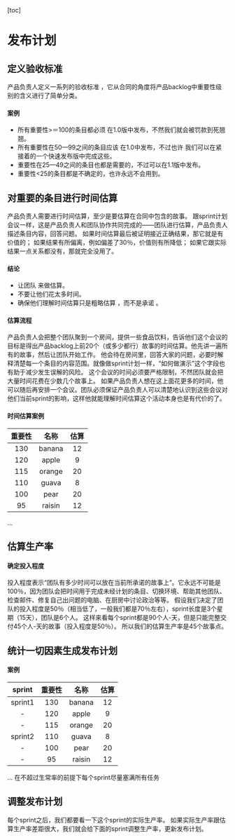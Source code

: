 [toc]
# 发布计划



## 定义验收标准
产品负责人定义一系列的验收标准 ，它从合同的角度将产品backlog中重要性级别的含义进行了简单分类。
#### 案例
- 所有重要性>＝100的条目都必须 在1.0版中发布，不然我们就会被罚款到死翘翘。
- 所有重要性在50—99之间的条目应该 在1.0中发布，不过也许 我们可以在紧接着的一个快速发布版中完成这些。
- 重要性在25—49之间的条目也都是需要的，不过可以在1.1版中发布。
- 重要性<25的条目都是不确定的，也许永远不会用到。



## 对重要的条目进行时间估算
产品负责人需要进行时间估算，至少是要估算在合同中包含的故事。
跟sprint计划会议一样，这是产品负责人和团队协作共同完成的——团队进行估算，产品负责人描述条目内容，回答问题。
如果时间估算最后被证明接近正确结果，那它就是有价值的；
如果结果有所偏离，例如偏差了30％，价值则有所降低；
如果它跟实际结果一点关系都没有，那就完全没用了。
#### 结论
- 让团队 来做估算。
- 不要让他们花太多时间。
- 确保他们理解时间估算只是粗略估算 ，而不是承诺 。
#### 估算流程
产品负责人会把整个团队聚到一个房间，提供一些食品饮料，告诉他们这个会议的目标是得出产品backlog上前20个（或多少都行）故事的时间估算。他先讲一遍所有的故事，然后让团队开始工作。
他会待在房间里，回答大家的问题，必要时解释清楚每一个条目的内容范围。就像做sprint计划一样，“如何做演示”这个字段也有助于减少发生误解的风险。
这个会议的时间必须要严格限制，不然团队就会把大量时间花费在少数几个故事上。
如果产品负责人想在这上面花更多的时间，他可以随后再安排一个会议。团队必须保证产品负责人可以清楚地认识到这些会议对他们当前sprint的影响，这样他就能理解时间估算这个活动本身也是有代价的了。
#### 时间估算案例
| 重要性 | 名称 | 估算 |
| :-: | :-: | :-: |
| 130 | banana | 12 |
| 120 | apple | 9 |
| 115 | orange | 20 |
| 110 | guava | 8 |
| 100 | pear | 20 |
| 95 | raisin | 12 | 
...



## 估算生产率
#### 确定投入程度
投入程度表示“团队有多少时间可以放在当前所承诺的故事上”。它永远不可能是100％，因为团队会把时间用于完成未经计划的条目、切换环境、帮助其他团队、检查邮件、修复自己出问题的电脑、在厨房中讨论政治等等。
假设我们决定了团队的投入程度是50％（相当低了，一般我们都是70％左右），sprint长度是3个星期（15天），团队是6个人。
这样来看每个sprint都是90个人-天，但是只能完整交付45个人-天的故事（投入程度是50％）。
所以我们的估算生产率是45个故事点。



## 统计一切因素生成发布计划
#### 案例
| sprint | 重要性 | 名称 | 估算 |
| :-: | :-: | :-: | :-: |
| sprint1 | 130 | banana | 12 |
| - | 120 | apple | 9 |
| - | 115 | orange | 20 | 
| sprint2 | 110 | guava | 8 |
| - | 100 | pear | 20 |
| - | 95 | raisin | 12 | 
...
在不超过生常率的前提下每个sprint尽量塞满所有任务



## 调整发布计划
每个sprint之后，我们都要看一下这个sprint的实际生产率。
如果实际生产率跟估算生产率差距很大，我们就会给下面的sprint调整生产率，更新发布计划。